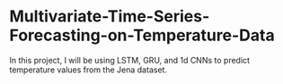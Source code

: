 # Multivariate-Time-Series-Forecasting-on-Temperature-Data
In this project, I will be using LSTM, GRU, and 1d CNNs to predict temperature values from the Jena dataset. 
